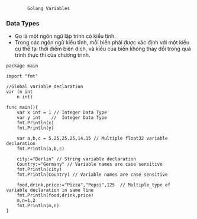             Golang Variables

### Data Types
- Go là một ngôn ngữ lập trình có kiểu tĩnh.
- Trong các ngôn ngữ kiểu tĩnh, mỗi biến phải được xác định với một kiểu cụ thể tại thời điểm biên dịch, và kiểu của biến không thay đổi trong quá trình thực thi của chương trình.

```
package main
 
import "fmt"
 
//Global variable declaration
var (m int
    n int)
 
func main(){
    var x int = 1 // Integer Data Type
    var y int    //  Integer Data Type 
    fmt.Println(x)
    fmt.Println(y)
     
    var a,b,c = 5.25,25.25,14.15 // Multiple float32 variable declaration
    fmt.Println(a,b,c)
    
    city:="Berlin" // String variable declaration
    Country:="Germany" // Variable names are case sensitive
    fmt.Println(city) 
    fmt.Println(Country) // Variable names are case sensitive
     
    food,drink,price:="Pizza","Pepsi",125  // Multiple type of variable declaration in same line
    fmt.Println(food,drink,price)
    m,n=1,2
    fmt.Println(m,n)
}
```